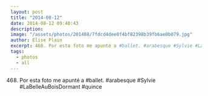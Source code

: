 ```yaml
---
layout: post
title: "2014-08-12"
date: 2014-08-12 09:40:43
description: 
image: "/assets/photos/201408/7fdcd4dee0f4bf82398b39fb6ae0b079.jpg"
author: Elise Plain
excerpt: 468. Por esta foto me apunté a #ballet. #arabesque #Sylvie #LaBelleAuBoisDormant #quince
tags: 
  - photos
  - all
---
```


468. Por esta foto me apunté a #ballet. #arabesque #Sylvie #LaBelleAuBoisDormant #quince
<p></p>
